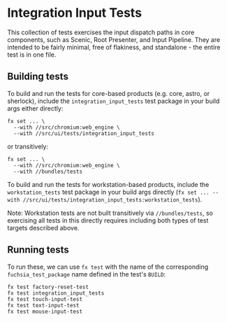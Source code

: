 # Integration Input Tests

This collection of tests exercises the input dispatch paths in core components,
such as Scenic, Root Presenter, and Input Pipeline. They are intended to be
fairly minimal, free of flakiness, and standalone - the entire test is in one
file.

## Building tests

To build and run the tests for core-based products (e.g. core, astro, or
sherlock), include the `integration_input_tests` test package in your build
args either directly:

<!-- TODO(fxbug.dev/119212): Remove the web_engine lines when resolved. -->
```
fx set ... \
  --with //src/chromium:web_engine \
  --with //src/ui/tests/integration_input_tests
```

or transitively:

```
fx set ... \
  --with //src/chromium:web_engine \
  --with //bundles/tests
```

To build and run the tests for workstation-based products, include
the `workstation_tests` test package in your build args directly
(`fx set ... --with //src/ui/tests/integration_input_tests:workstation_tests`).

Note: Workstation tests are not built transitively via `//bundles/tests`, so
exercising all tests in this directly requires including both types of test
targets described above.

## Running tests

To run these, we can use `fx test` with the name of the corresponding
`fuchsia_test_package` name defined in the test's `BUILD`:

```shell
fx test factory-reset-test
fx test integration_input_tests
fx test touch-input-test
fx test text-input-test
fx test mouse-input-test
```
